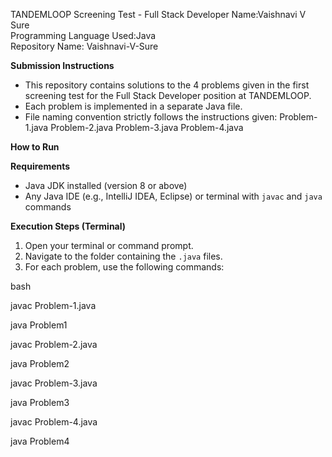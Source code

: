 TANDEMLOOP Screening Test - Full Stack Developer
Name:Vaishnavi V Sure  
Programming Language Used:Java  
Repository Name: Vaishnavi-V-Sure 

**Submission Instructions**

- This repository contains solutions to the 4 problems given in the first screening test for the Full Stack Developer position at TANDEMLOOP.
- Each problem is implemented in a separate Java file.
- File naming convention strictly follows the instructions given:
   Problem-1.java
   Problem-2.java
   Problem-3.java
   Problem-4.java
  
**How to Run**

**Requirements**
- Java JDK installed (version 8 or above)
- Any Java IDE (e.g., IntelliJ IDEA, Eclipse) or terminal with `javac` and `java` commands

**Execution Steps (Terminal)**

1. Open your terminal or command prompt.
2. Navigate to the folder containing the `.java` files.
3. For each problem, use the following commands:

bash

javac Problem-1.java

java Problem1

javac Problem-2.java

java Problem2

javac Problem-3.java

java Problem3

javac Problem-4.java

java Problem4

